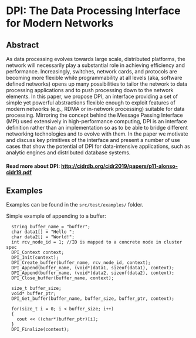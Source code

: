 # DPI: The Data Processing Interface for Modern Networks
## Abstract
As data processing evolves towards large scale, distributed platforms, the network will necessarily play a substantial role in achieving efficiency and performance. Increasingly, switches, network cards, and protocols are becoming more flexible while programmability at all levels (aka, software defined networks) opens up many possibilities to tailor the network to data processing applications and to push processing down to the network elements.
In this paper, we propose DPI, an interface providing a set of simple yet powerful abstractions flexible enough to exploit features of modern networks (e.g., RDMA or in-network processing) suitable for data processing. Mirroring the concept behind the Message Passing Interface (MPI) used extensively in high-performance computing, DPI is an interface definition rather than an implementation so as to be able to bridge different networking technologies and to evolve with them. In the paper we motivate and discuss key primitives of the interface and present a number of use cases that show the potential of DPI for data-intensive applications, such as analytic engines and distributed database systems.

#### Read more about DPI: http://cidrdb.org/cidr2019/papers/p11-alonso-cidr19.pdf

## Examples
Examples can be found in the `src/test/examples/` folder.

Simple example of appending to a buffer:
```
  string buffer_name = "buffer";
  char data1[] = "Hello ";
  char data2[] = "World!";
  int rcv_node_id = 1; //ID is mapped to a concrete node in cluster spec
  DPI_Context context;
  DPI_Init(context); 
  DPI_Create_buffer(buffer_name, rcv_node_id, context);
  DPI_Append(buffer_name, (void*)data1, sizeof(data1), context);
  DPI_Append(buffer_name, (void*)data2, sizeof(data2), context);
  DPI_Close_buffer(buffer_name, context);

  size_t buffer_size;
  void* buffer_ptr;
  DPI_Get_buffer(buffer_name, buffer_size, buffer_ptr, context);

  for(size_t i = 0; i < buffer_size; i++)
  {
    cout << ((char*)buffer_ptr)[i];
  }
  DPI_Finalize(context);
```
